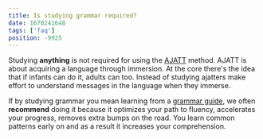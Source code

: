 ```yaml
---
title: Is studying grammar required?
date: 1670241648
tags: ['faq']
position: -9925
---
```


Studying **anything** is not required for using the [AJATT](whats-ajatt.html) method.
AJATT is about acquiring a language through immersion.
At the core there's the idea that if infants can do it, adults can too.
Instead of studying ajatters make effort to understand messages in the language when they immerse.

If by studying grammar you mean learning from a
[grammar guide](learning-grammar.html#grammar-guides),
we often **recommend** doing it because it optimizes your path to fluency,
accelerates your progress,
removes extra bumps on the road.
You learn common patterns early on and as a result it increases your comprehension.
